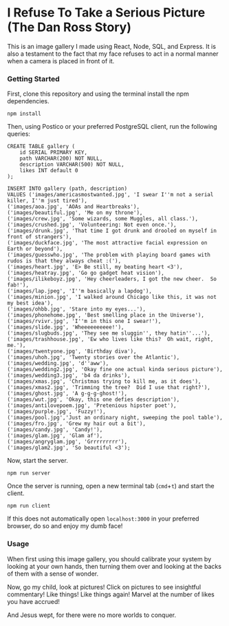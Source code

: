 # I Refuse To Take a Serious Picture (The Dan Ross Story)

This is an image gallery I made using React, Node, SQL, and Express.  It is also a testament to the fact that my face refuses to act in a normal manner when a camera is placed in front of it.

### Getting Started

First, clone this repository and using the terminal install the npm dependencies.

 ```
 npm install
 ```

Then, using Postico or your preferred PostgreSQL client, run the following queries:

```
CREATE TABLE gallery (
	id SERIAL PRIMARY KEY,
	path VARCHAR(200) NOT NULL,
	description VARCHAR(500) NOT NULL,
	likes INT default 0
);

INSERT INTO gallery (path, description)
VALUES ('images/americasmostwanted.jpg', 'I swear I''m not a serial killer, I''m just tired'),
('images/aoa.jpg', 'AOAs and Heartbreaks'),
('images/beautiful.jpg', 'Me on my throne'),
('images/crew.jpg', 'Some wizards, some Muggles, all class.'),
('images/crushed.jpg', 'Volunteering: Not even once.'),
('images/drunk.jpg', 'That time I got drunk and drooled on myself in front of strangers'),
('images/duckface.jpg', 'The most attractive facial expression on Earth or beyond'),
('images/guesswho.jpg', 'The problem with playing board games with rudos is that they always cheat :('),
('images/heart.jpg', 'E> Be still, my beating heart <3'),
('images/heatray.jpg', 'Go go gadget heat vision'),
('images/ilikeboyz.jpg', 'Hey cheerleaders, I got the new cheer.  So fab!'),
('images/lap.jpeg', 'I''m basically a lapdog'),
('images/minion.jpg', 'I walked around Chicago like this, it was not my best idea'),
('images/ohbb.jpg', 'Stare into my eyes...'),
('images/phonehome.jpg', 'Best smelling place in the Universe'),
('images/rvivr.jpg', 'I''m in this one I swear!'),
('images/slide.jpg', 'Wheeeeeeeeee!'),
('images/slugbuds.jpg', 'They see me sluggin'', they hatin''...'),
('images/trashhouse.jpg', 'Ew who lives like this?  Oh wait, right, me.'),
('images/twentyone.jpg', 'Birthday diva'),
('images/uhoh.jpg', 'Twenty stories over the Atlantic'),
('images/wedding.jpg', 'd''aww'),
('images/wedding2.jpg', 'Okay fine one actual kinda serious picture'),
('images/wedding3.jpg', 'b4 da drinks'),
('images/xmas.jpg', 'Christmas trying to kill me, as it does'),
('images/xmas2.jpg', 'Trimming the tree?  Did I use that right?'),
('images/ghost.jpg', 'A g-g-g-ghost!'),
('images/wut.jpg', 'Okay, this one defies description'),
('images/antilovepoem.jpg', 'Pretenious hipster poet'),
('images/purple.jpg', 'Fuzzy!'),
('images/pool.jpg','Just an ordinary night, sweeping the pool table'),
('images/fro.jpg', 'Grew my hair out a bit'),
('images/candy.jpg', 'Candy!'),
('images/glam.jpg', 'Glam af'),
('images/angryglam.jpg', 'Grrrrrrrrr'),
('images/glam2.jpg', 'So beautiful <3');
```

Now, start the server.

```
npm run server
```

Once the server is running, open a new terminal tab (`cmd`+`t`) and start the client.

```
npm run client
```

If this does not automatically open `localhost:3000` in your preferred browser, do so and enjoy my dumb face!

### Usage

When first using this image gallery, you should calibrate your system by looking at your own hands, then turning them over and looking at the backs of them with a sense of wonder.

Now, go my child, look at pictures!  Click on pictures to see insightful commentary!  Like things!  Like things again!  Marvel at the number of likes you have accrued!

And Jesus wept, for there were no more worlds to conquer.